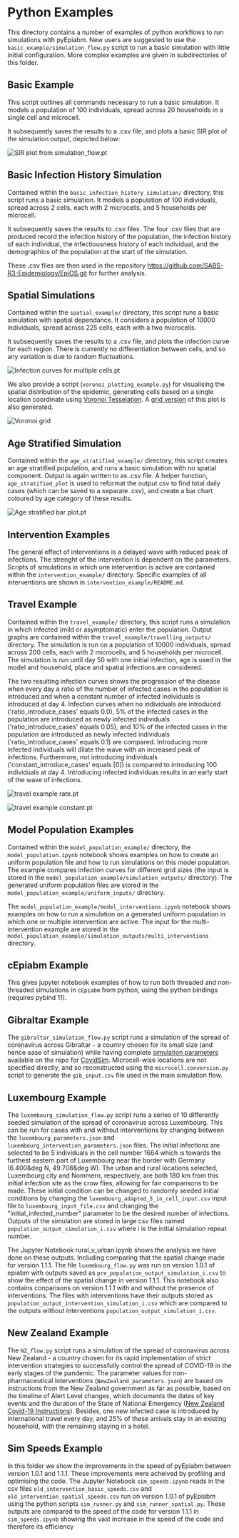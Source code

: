 # Python Examples

This directory contains a number of examples of python workflows to run simulations with pyEpiabm. New users are suggested to use the `basic_example/simulation_flow.py` script to run a basic simulation with little initial configuration. More complex examples are given in subdirectories of this folder.

## Basic Example

This script outlines all commands necessary to run a basic simulation. It models a population of 100 individuals, spread across 20 households in a single cell and microcell. 

It subsequently saves the results to a .csv file, and plots a basic SIR plot of the simulation output, depicted below:

![SIR plot from simulation_flow.pt](./basic_simulation/simulation_outputs/simulation_flow_SIR_plot.png)

## Basic Infection History Simulation

Contained within the `basic_infection_history_simulation/` directory, this script runs a basic simulation. It models a population of 100 individuals, spread across 2 cells, each with 2 microcells, and 5 households per microcell.

It subsequently saves the results to .csv files. The four .csv files that are produced record the infection history of the population, the infection history of each individual, the infectiousness history of each individual, and the demographics of the population at the start of the simulation.

These .csv files are then used in the repository https://github.com/SABS-R3-Epidemiology/EpiOS.git for further analysis.

## Spatial Simulations

Contained within the `spatial_example/` directory, this script runs a basic simulation with spatial dependance. It considers a population of 10000 individuals, spread across 225 cells, each with a two microcells.

It subsequently saves the results to a .csv file, and plots the infection curve for each region. There is currently no differentiation between cells, and so any variation is due to random fluctuations. 

![Infection curves for multiple cells.pt](./spatial_example/spatial_outputs/spatial_flow_Icurve_plot.png)

We also provide a script (`voronoi_plotting_example.py`) for visualising the spatial distribution of the epidemic, generating cells based on a single location coordinate using [Voronoi Tesselation](https://en.wikipedia.org/wiki/Voronoi_diagram). A [grid version](./spatial_example/spatial_outputs/voronoi_grid_img.png) of this plot is also generated.

![Voronoi grid](./spatial_example/spatial_outputs/voronoi_animation.gif)

## Age Stratified Simulation

Contained within the `age_stratified_example/` directory, this script creates an age stratified population, and runs a basic simulation with no spatial component. Output is again written to as .csv file. A helper function, `age_stratified_plot` is used to reformat the output csv to find total daily cases (which can be saved to a separate .csv), and create a bar chart coloured by age category of these results. 

![Age stratified bar plot.pt](./age_stratified_example/simulation_outputs/age_stratify.png)

## Intervention Examples

The general effect of interventions is a delayed wave with reduced peak of infections. The strenght of the intervention is dependent on the parameters. Scripts of simulations in which one intervention is active are contained within the `intervention_example/` directory. Specific examples of all interventions are shown in `intervention_example/README.md`. 

## Travel Example

Contained within the `travel_example/` directory, this script runs a simulation in which infected (mild or asymptomatic) enter the population. Output graphs are contained within the `travel_example/travelling_outputs/` directory. The simulation is run on a population of 10000 individuals, spread across 200 cells, each with 2 microcells, and 5 households per microcell. The simulation is run until day 50 with one initial infection, age is used in the model and household, place and spatial infections are considered.

The two resulting infection curves shows the progression of the disease when every day a ratio of the number of infected cases in the population is introduced and when a constant number of infected individuals is introduced at day 4. Infection curves when no individuals are introduced  ('ratio_introduce_cases' equals 0.0), 5% of the infected cases in the population are introduced as newly infected individuals ('ratio_introduce_cases' equals 0.05), and 10% of the infected cases in the population are introduced as newly infected individuals ('ratio_introduce_cases' equals 0.1) are compared. Introducing more infected individuals will dilate the wave with an increased peak of infections. Furthermore, not introducing individuals ('constant_introduce_cases' equals [0]) is compared to introducing 100 individuals at day 4. Introducing infected individuas results in an early start of the wave of infections.

![travel example rate.pt](./travel_example/travelling_outputs/travelling_ratio_introduce_cases_Icurve_plot.png)

![travel example constant.pt](./travel_example/travelling_outputs/travelling_constant_introduce_cases_Icurve_plot.png)

## Model Population Examples

Contained within the `model_population_example/` directory, the `model_population.ipynb` notebook shows examples on how to create an uniform population file and how to run simulations on this model population. The example compares infection curves for different grid sizes (the input is stored in the `model_population_example/simulation_outputs/` directory). The generated uniform population files are stored in the `model_population_example/uniform_inputs/` directory. 

The `model_population_example/model_interventions.ipynb` notebook shows examples on how to run a simulation on a generated uniform population in which one or multiple intervention are active. The input for the multi-intervention example are stored in the `model_population_example/simulation_outputs/multi_interventions` directory.

## cEpiabm Example

This gives jupyter notebook examples of how to run both threaded and non-threaded simulations in `cEpiabm` from python, using the python bindings (requires pybind 11).

## Gibraltar Example

The `gibraltar_simulation_flow.py` script runs a simulation of the spread of coronavirus across Gibraltar - a country chosen for its small size (and hence ease of simulation) while having complete [simulation parameters](https://github.com/mrc-ide/covid-sim/blob/master/data/admin_units/Gibraltar_admin.txt) available on the repo for [CovidSim](https://github.com/mrc-ide/covid-sim). Microcell-wise locations are not specified directly, and so reconstructed using the `microcell.conversion.py` script to generate the `gib_input.csv` file used in the main simulation flow.

## Luxembourg Example

The `luxembourg_simulation_flow.py` script runs a series of 10 differently seeded simulation of the spread of coronavirus across Luxembourg. This can be run for cases with and without interventions by changing between the `luxembourg_parameters.json` and `luxembourg_intervention_parameters.json` files. The initial infections are selected to be 5 individuals in the cell number 1664 which is towards the furthest eastern part of Luxembourg near the border with Germany (6.400&deg N, 49.708&deg W). The urban and rural locations selected, Luxembourg city and Nommern, respectively, are both 180 km from this initial infection site as the crow flies, allowing for fair comparisons to be made. These initial condition can be changed to randomly seeded initial conditions by changing the `luxembourg_adapted_5_in_cell_input.csv` input file to `luxembourg_input_file.csv` and changing the "initial_infected_number" parameter to be the desired number of infections. Outputs of the simulation are stored in large csv files named `population_output_simulation_i.csv` where i is the initial simulation repeat number. 

The Jupyter Notebook rural_v_urban.ipynb shows the analysis we have done on these outputs. Including comparing that the spatial change made for version 1.1.1. The file `luxembourg_flow.py` was run on version 1.0.1 of epiabm with outputs saved as `pre_population_output_simulation_i.csv` to show the effect of the spatial change in version 1.1.1. This notebook also contains conparisons on version 1.1.1 with and without the presence of interventions. The files with interventions have their outputs stored as `population_output_intervention_simulation_i.csv` which are compared to the outputs without interventions `population_output_simulation_i.csv`.

## New Zealand Example

The `NZ_flow.py` script runs a simulation of the spread of coronavirus across New Zealand - a country chosen for its rapid implementation of strict intervention strategies to successfully control the spread of COVID-19 in the early stages of the pandemic. The parameter values for non-pharmaceutical interventions (`NewZealand_parameters.json`) are based on instructions from the New Zealand government as far as possible, based on the timeline of Alert Level changes, which documents the dates of key events and the duration of the State of National Emergency ([New Zealand Covid-19 Instructions](https://covid19.govt.nz/about-our-covid-19-response/history-of-the-covid-19-alert-system/)). Besides, one new infected case is introduced by international travel every day, and 25\% of these arrivals stay in an existing household, with the remaining staying in a hotel. 

## Sim Speeds Example

In this folder we show the improvements in the speed of pyEpiabm between version 1.0.1 and 1.1.1. These improvements were acheived by profiling and optimising the code. The Jupyter Notebook `sim_speeds.ipynb` reads in the csv files `old_intervention_basic_speeds.csv` and `old_intervention_spatial_speeds.csv` run on version 1.0.1 of pyEpiabm using the python scripts `sim_runner.py` and `sim_runner_spatial.py`. These outputs are compared to the speed of the code for version 1.1.1 in `sim_speeds.ipynb` showing the vast increase in the speed of the code and therefore its efficiency
